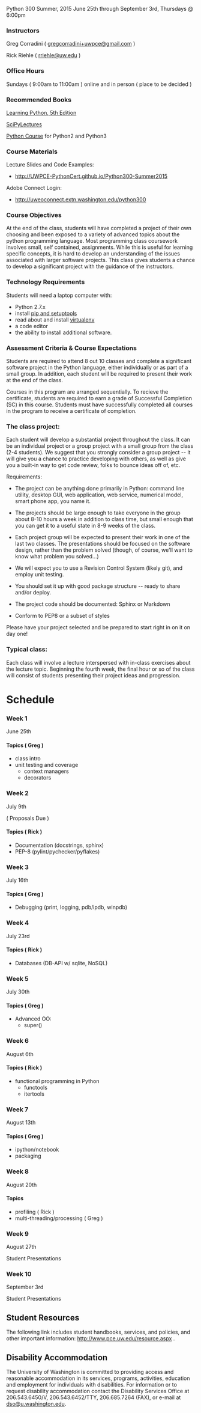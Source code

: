 Python 300
Summer, 2015
June 25th through September 3rd, Thursdays @ 6:00pm

### Instructors

Greg Corradini ( gregcorradini+uwpce@gmail.com )

Rick Riehle ( rriehle@uw.edu )

### Office Hours

Sundays ( 9:00am to 11:00am ) online and in person ( place to be decided )


### Recommended Books

[Learning Python, 5th Edition](http://proquest.safaribooksonline.com/9781449355722?uicode=spl&cid=shareLink)

[SciPyLectures](https://scipy-lectures.github.io/)

[Python Course](http://www.python-course.eu/) for Python2 and Python3 

### Course Materials

Lecture Slides and Code Examples:

- http://UWPCE-PythonCert.github.io/Python300-Summer2015

Adobe Connect Login: 

- http://uweoconnect.extn.washington.edu/python300

### Course Objectives

At the end of the class, students will have completed a project of their own choosing and been exposed to a variety of advanced topics about the python programming language. Most programming class coursework involves small, self contained, assignments. While this is useful for learning specific concepts, it is hard to develop an understanding of the issues associated with larger software projects. This class gives students a chance to develop a significant project with the guidance of the instructors.

### Technology Requirements

Students will need a laptop computer with:

- Python 2.7.x
- install [pip and setuptools](https://pip.pypa.io/en/latest/installing.html#pip-included-with-python)
- read about and install [virtualenv](http://docs.python-guide.org/en/latest/dev/virtualenvs/)
- a code editor
- the ability to install additional software.

### Assessment Criteria & Course Expectations

Students are required to attend 8 out 10 classes and complete a significant software project in the Python language, either individually or as part of a small group. In addition, each student will be required to present their work at the end of the class.

Courses in this program are arranged sequentially. To recieve the certificate, students are required to earn a grade of Successful Completion (SC) in this course. Students must have successfully completed all courses in the program to receive a certificate of completion.

### The class project:

Each student will develop a substantial project throughout the class. It can be an individual project or a group project with a small group from the class (2-4 students). We suggest that you strongly consider a group project -- it will give you a chance to practice developing with others, as well as give you a built-in way to get code review, folks to bounce ideas off of, etc.

Requirements:

- The project can be anything done primarily in Python: command line utility, desktop GUI, web application, web service, numerical model, smart phone app, you name it.

- The projects should be large enough to take everyone in the group about 8-10 hours a week in addition to class time, but small enough that you can get it to a useful state in 8-9 weeks of the class.

- Each project group will be expected to present their work in one of the last two classes. The presentations should be focused on the software design, rather than the problem solved (though, of course, we'll want to know what problem you solved...)

- We will expect you to use a Revision Control System (likely git), and employ unit testing.

- You should set it up with good package structure -- ready to share and/or deploy.

- The project code should be documented: Sphinx or Markdown

- Conform to PEP8 or a subset of styles

Please have your project selected and be prepared to start right in on it on day one!

### Typical class:

Each class will involve a lecture interspersed with in-class exercises about the lecture topic. Beginning the fourth week, the final hour or so of the class will consist of students presenting their project ideas and progression.


# Schedule

### Week 1
June 25th 

#### Topics ( Greg )
- class intro
- unit testing and coverage
    - context managers
    - decorators

### Week 2
July 9th  

( Proposals Due )
#### Topics ( Rick )
- Documentation (docstrings, sphinx)
- PEP-8 (pylint/pychecker/pyflakes)


### Week 3
July 16th 

#### Topics ( Greg )
- Debugging (print, logging, pdb/ipdb, winpdb)


### Week 4
July 23rd

#### Topics ( Rick )
- Databases (DB-API w/ sqlite, NoSQL)

### Week 5
July 30th 

#### Topics ( Greg )
- Advanced OO:
  - super()

### Week 6
August 6th

#### Topics ( Rick )
- functional programming in Python
    - functools
    - itertools

### Week 7
August 13th

#### Topics ( Greg )
- ipython/notebook
- packaging

### Week 8
August 20th

#### Topics
- profiling ( Rick )
- multi-threading/processing ( Greg )

### Week 9
August 27th 

Student Presentations

### Week 10
September 3rd

Student Presentations

## Student Resources
The following link includes student handbooks, services, and policies, and other important information: http://www.pce.uw.edu/resource.aspx .

## Disability Accommodation
The University of Washington is committed to providing access and reasonable accommodation in its services, programs, activities, education and employment for individuals with disabilities. For information or to request disability accommodation contact the Disability Services Office at 206.543.6450/V, 206.543.6452/TTY, 206.685.7264 (FAX), or e-mail at dso@u.washington.edu.

